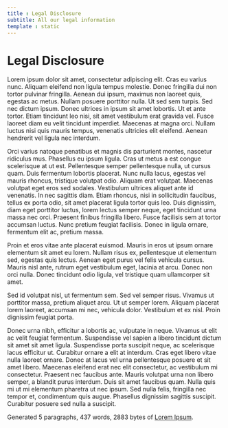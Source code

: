 ```yaml
---
title : Legal Disclosure
subtitle: All our legal information
template : static
---
```

# Legal Disclosure

Lorem ipsum dolor sit amet, consectetur adipiscing elit. Cras eu varius nunc. Aliquam eleifend non ligula tempus molestie. Donec fringilla dui non tortor pulvinar fringilla. Aenean dui ipsum, maximus non laoreet quis, egestas ac metus. Nullam posuere porttitor nulla. Ut sed sem turpis. Sed nec dictum ipsum. Donec ultrices in ipsum sit amet lobortis. Ut et ante tortor. Etiam tincidunt leo nisi, sit amet vestibulum erat gravida vel. Fusce laoreet diam eu velit tincidunt imperdiet. Maecenas at magna orci. Nullam luctus nisi quis mauris tempus, venenatis ultricies elit eleifend. Aenean hendrerit vel ligula nec interdum.

Orci varius natoque penatibus et magnis dis parturient montes, nascetur ridiculus mus. Phasellus eu ipsum ligula. Cras ut metus a est congue scelerisque at ut est. Pellentesque semper pellentesque nulla, ut cursus quam. Duis fermentum lobortis placerat. Nunc nulla lacus, egestas vel mauris rhoncus, tristique volutpat odio. Aliquam erat volutpat. Maecenas volutpat eget eros sed sodales. Vestibulum ultrices aliquet ante id venenatis. In nec sagittis diam. Etiam rhoncus, nisi in sollicitudin faucibus, tellus ex porta odio, sit amet placerat ligula tortor quis leo. Duis dignissim, diam eget porttitor luctus, lorem lectus semper neque, eget tincidunt urna massa nec orci. Praesent finibus fringilla libero. Fusce facilisis sem at tortor accumsan luctus. Nunc pretium feugiat facilisis. Donec in ligula ornare, fermentum elit ac, pretium massa.

Proin et eros vitae ante placerat euismod. Mauris in eros ut ipsum ornare elementum sit amet eu lorem. Nullam risus ex, pellentesque ut elementum sed, egestas quis lectus. Aenean eget purus vel felis vehicula cursus. Mauris nisl ante, rutrum eget vestibulum eget, lacinia at arcu. Donec non orci nulla. Donec tincidunt odio ligula, vel tristique quam ullamcorper sit amet.

Sed id volutpat nisl, ut fermentum sem. Sed vel semper risus. Vivamus ut porttitor massa, pretium aliquet arcu. Ut ut semper lorem. Aliquam placerat lorem laoreet, accumsan mi nec, vehicula dolor. Vestibulum et ex nisl. Proin dignissim feugiat porta.

Donec urna nibh, efficitur a lobortis ac, vulputate in neque. Vivamus ut elit ac velit feugiat fermentum. Suspendisse vel sapien a libero tincidunt dictum sit amet sit amet ligula. Suspendisse porta suscipit neque, ac scelerisque lacus efficitur ut. Curabitur ornare a elit at interdum. Cras eget libero vitae nulla laoreet ornare. Donec at lacus vel urna pellentesque posuere et sit amet libero. Maecenas eleifend erat nec elit consectetur, ac vestibulum mi consectetur. Praesent nec faucibus ante. Mauris volutpat urna non libero semper, a blandit purus interdum. Duis sit amet faucibus quam. Nulla quis mi ut mi elementum pharetra ut nec ipsum. Sed nulla felis, fringilla nec tempor et, condimentum quis augue. Phasellus dignissim sagittis suscipit. Curabitur posuere sed nulla a suscipit.

Generated 5 paragraphs, 437 words, 2883 bytes of [Lorem Ipsum](https://www.lipsum.com/).


